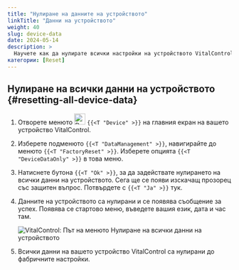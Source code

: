```yaml
---
title: "Нулиране на данните на устройството"
linkTitle: "Данни на устройството"
weight: 40
slug: device-data
date: 2024-05-14
description: >
  Научете как да нулирате всички настройки на устройството VitalControl.
категории: [Reset]
---
```

## Нулиране на всички данни на устройството {#resetting-all-device-data}

1. Отворете менюто <img src="/icons/device.svg" width="25" align="bottom" alt="Device" /> `{{<T "Device" >}}` на главния екран на вашето устройство VitalControl.

1. Изберете подменюто `{{<T "DataManagement" >}}`, навигирайте до менюто `{{<T "FactoryReset" >}}`. Изберете опцията `{{<T "DeviceDataOnly" >}}` в това меню.

1. Натиснете бутона `{{<T "Ok" >}}`, за да задействате нулирането на всички данни на устройството. Сега ще се появи изскачащ прозорец със защитен въпрос. Потвърдете с `{{<T "Ja" >}}` тук.

1. Данните на устройството са нулирани и се появява съобщение за успех. Появява се стартово меню, въведете вашия език, дата и час там.

   ![VitalControl: Път на менюто Нулиране на всички данни на устройството](../images/resetdevicedata.png "Нулиране на данните на устройството")

1. Всички данни на вашето устройство VitalControl са нулирани до фабричните настройки.
